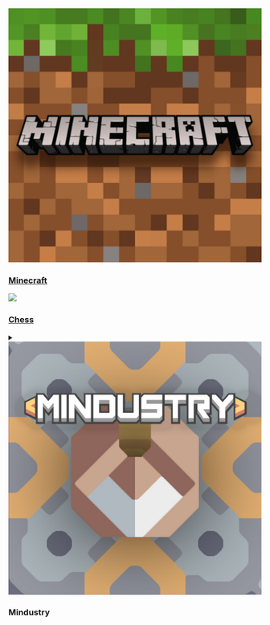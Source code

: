 
<a href="https://razvii22.github.io/bakery-wiki/wiki/games/minecraft.md">
  <img src="assets/images/games/minecraft.png">
  <h3>Minecraft</h3>
</a>
<a href="https://razvii22.github.io/bakery-wiki/wiki/games/chess.html">
  <img src="assets/images/games/chess.png">
  <h3>Chess</h3>
</a>
<details>
  <summary>
    <img src="assets/images/games/mindustry.png">
    <h3>Mindustry</h3>
  </summary>
  <p>
    Mndustry is a real time strategy / tower defense game in you colonise planets, exploit materials, build defenses, and battle with drones. The Erekir campaign is obviously better.
  </p>
</details>
